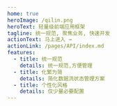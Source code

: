 ```yaml
---
home: true
heroImage: /qilin.png
heroText: 轻量级前端应用框架
tagline: 统一规范, 聚焦业务, 快速开发
actionText: 马上进入 →
actionLink: /pages/API/index.md
features:
  - title: 统一规范
    details: 统一规范,方便管理
  - title: 化繁为简
    details: 简化数据流状态管理方案
  - title: 个性化风格
    details: 仅少量必要配置
---
```


<ClientOnly>
  <Footer/>
</ClientOnly>
